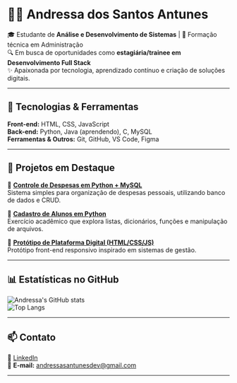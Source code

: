 # 👩‍💻 Andressa dos Santos Antunes

🎓 Estudante de **Análise e Desenvolvimento de Sistemas** | 💼 Formação técnica em Administração  
🔍 Em busca de oportunidades como **estagiária/trainee em Desenvolvimento Full Stack**  
✨ Apaixonada por tecnologia, aprendizado contínuo e criação de soluções digitais.  

---

## 🚀 Tecnologias & Ferramentas

**Front-end:** HTML, CSS, JavaScript  
**Back-end:** Python, Java (aprendendo), C, MySQL  
**Ferramentas & Outros:** Git, GitHub, VS Code, Figma  

---

## 📌 Projetos em Destaque

🔹 [**Controle de Despesas em Python + MySQL**](https://github.com/AndressasAntunes/controle-despesas)  
Sistema simples para organização de despesas pessoais, utilizando banco de dados e CRUD.  

🔹 [**Cadastro de Alunos em Python**](https://github.com/AndressasAntunes/cadastro-alunos)  
Exercício acadêmico que explora listas, dicionários, funções e manipulação de arquivos.  

🔹 [**Protótipo de Plataforma Digital (HTML/CSS/JS)**](https://github.com/AndressasAntunes/plataforma-digital)  
Protótipo front-end responsivo inspirado em sistemas de gestão.  

---

## 📊 Estatísticas no GitHub

![Andressa's GitHub stats](https://github-readme-stats.vercel.app/api?username=AndressasAntunes&show_icons=true&theme=radical)  
![Top Langs](https://github-readme-stats.vercel.app/api/top-langs/?username=AndressasAntunes&layout=compact&theme=radical)

---

## 📫 Contato

📌 [LinkedIn](https://www.linkedin.com/in/andressasantunes6)  
📌 **E-mail:** andressasantunesdev@gmail.com  

---
```
